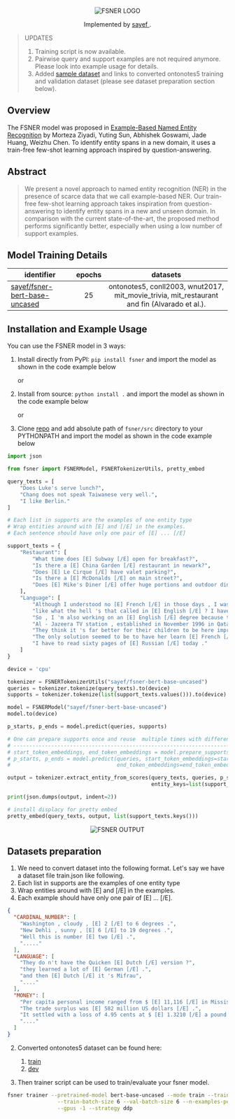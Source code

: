 <p align="center"> <img src="http://sayef.tech:8082/uploads/FSNER-LOGO-2.png" alt="FSNER LOGO"> </p>

<p align="center">
  Implemented by <a href="https://huggingface.co/sayef"> sayef </a>. 
</p>

> UPDATES
> 1. Training script is now available.
> 2. Pairwise query and support examples are not required anymore. Please look into example usage for details.
> 3. Added [sample dataset](https://github.com/sayef/fsner/blob/master/scripts/sample_dataset.json) and links to converted ontonotes5 training and validation dataset (please see dataset preparation section below).

## Overview

The FSNER model was proposed in [Example-Based Named Entity Recognition](https://arxiv.org/abs/2008.10570) by Morteza
Ziyadi, Yuting Sun, Abhishek Goswami, Jade Huang, Weizhu Chen. To identify entity spans in a new domain, it uses a
train-free few-shot learning approach inspired by question-answering.

## Abstract

> We present a novel approach to named entity recognition (NER) in the presence of scarce data that we call example-based NER. Our train-free few-shot learning approach takes inspiration from question-answering to identify entity spans in a new and unseen domain. In comparison with the current state-of-the-art, the proposed method performs significantly better, especially when using a low number of support examples.

## Model Training Details

| identifier        | epochs |                                            datasets                                             |
| ---------- |:------:|:-----------------------------------------------------------------------------------------------:|
| [sayef/fsner-bert-base-uncased](https://huggingface.co/sayef/fsner-bert-base-uncased)      |   25   |  ontonotes5, conll2003, wnut2017, mit_movie_trivia, mit_restaurant and fin (Alvarado et al.).   |

## Installation and Example Usage

You can use the FSNER model in 3 ways:

1. Install directly from PyPI: `pip install fsner` and import the model as shown in the code example below

   or

2. Install from source: `python install .` and import the model as shown in the code example below

   or

3. Clone [repo](https://github.com/sayef/fsner) and add absolute path of `fsner/src` directory to your PYTHONPATH and
   import the model as shown in the code example below

```python
import json

from fsner import FSNERModel, FSNERTokenizerUtils, pretty_embed

query_texts = [
    "Does Luke's serve lunch?",
    "Chang does not speak Taiwanese very well.",
    "I like Berlin."
]

# Each list in supports are the examples of one entity type
# Wrap entities around with [E] and [/E] in the examples.
# Each sentence should have only one pair of [E] ... [/E]

support_texts = {
    "Restaurant": [
        "What time does [E] Subway [/E] open for breakfast?",
        "Is there a [E] China Garden [/E] restaurant in newark?",
        "Does [E] Le Cirque [/E] have valet parking?",
        "Is there a [E] McDonalds [/E] on main street?",
        "Does [E] Mike's Diner [/E] offer huge portions and outdoor dining?"
    ],
    "Language": [
        "Although I understood no [E] French [/E] in those days , I was prepared to spend the whole day with Chien - chien .",
        "like what the hell 's that called in [E] English [/E] ? I have to register to be here like since I 'm a foreigner .",
        "So , I 'm also working on an [E] English [/E] degree because that 's my real interest .",
        "Al - Jazeera TV station , established in November 1996 in Qatar , is an [E] Arabic - language [/E] news TV station broadcasting global news and reports nonstop around the clock .",
        "They think it 's far better for their children to be here improving their [E] English [/E] than sitting at home in front of a TV . \"",
        "The only solution seemed to be to have her learn [E] French [/E] .",
        "I have to read sixty pages of [E] Russian [/E] today ."
    ]
}

device = 'cpu'

tokenizer = FSNERTokenizerUtils("sayef/fsner-bert-base-uncased")
queries = tokenizer.tokenize(query_texts).to(device)
supports = tokenizer.tokenize(list(support_texts.values())).to(device)

model = FSNERModel("sayef/fsner-bert-base-uncased")
model.to(device)

p_starts, p_ends = model.predict(queries, supports)

# One can prepare supports once and reuse  multiple times with different queries
# ------------------------------------------------------------------------------
# start_token_embeddings, end_token_embeddings = model.prepare_supports(supports)
# p_starts, p_ends = model.predict(queries, start_token_embeddings=start_token_embeddings,
#                                  end_token_embeddings=end_token_embeddings)

output = tokenizer.extract_entity_from_scores(query_texts, queries, p_starts, p_ends,
                                              entity_keys=list(support_texts.keys()), thresh=0.50)

print(json.dumps(output, indent=2))

# install displacy for pretty embed
pretty_embed(query_texts, output, list(support_texts.keys()))
```

<p align="center"> <img src="http://sayef.tech/uploads/FSNER-OUTPUT.png" alt="FSNER OUTPUT"> </p>

## Datasets preparation

1. We need to convert dataset into the following format. Let's say we have a dataset file train.json like following.
2. Each list in supports are the examples of one entity type
3. Wrap entities around with [E] and [/E] in the examples.
4. Each example should have only one pair of [E] ... [/E].

```json
{
  "CARDINAL_NUMBER": [
    "Washington , cloudy , [E] 2 [/E] to 6 degrees .",
    "New Dehli , sunny , [E] 6 [/E] to 19 degrees .",
    "Well this is number [E] two [/E] .",
    "....."
  ],
  "LANGUAGE": [
    "They do n't have the Quicken [E] Dutch [/E] version ?",
    "they learned a lot of [E] German [/E] .",
    "and then [E] Dutch [/E] it 's Mifrau",
    "...."
  ],
  "MONEY": [
    "Per capita personal income ranged from $ [E] 11,116 [/E] in Mississippi to $ 23,059 in Connecticut ... .",
    "The trade surplus was [E] 582 million US dollars [/E] .",
    "It settled with a loss of 4.95 cents at $ [E] 1.3210 [/E] a pound .",
    "...."
  ]
}
```

2. Converted ontonotes5 dataset can be found here:
    1. [train](https://gist.githubusercontent.com/sayef/46deaf7e6c6e1410b430ddc8aff9c557/raw/ea7ae2ae933bfc9c0daac1aa52a9dc093d5b36f4/ontonotes5.train.json)
    2. [dev](https://gist.githubusercontent.com/sayef/46deaf7e6c6e1410b430ddc8aff9c557/raw/ea7ae2ae933bfc9c0daac1aa52a9dc093d5b36f4/ontonotes5.dev.json)

3. Then trainer script can be used to train/evaluate your fsner model.

```bash
fsner trainer --pretrained-model bert-base-uncased --mode train --train-data train.json --val-data val.json \
                --train-batch-size 6 --val-batch-size 6 --n-examples-per-entity 10 --neg-example-batch-ratio 1/3 --max-epochs 25 --device gpu \
                --gpus -1 --strategy ddp
```
